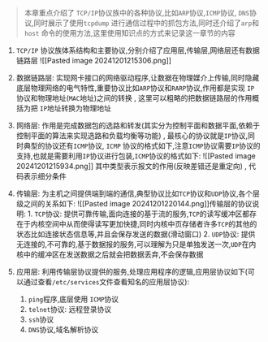 > 本章重点介绍了 `TCP/IP`协议族中的各种协议,比如`ARP`协议,`ICMP`协议, `DNS`协议,同时展示了使用`tcpdump` 进行通信过程中的抓包方法,同时还介绍了`arp`和 `host` 命令的使用方法,这里使用知识点的方式来记录这一章节的内容

1. `TCP/IP` 协议族体系结构和主要协议,分别介绍了应用层,传输层,网络层还有数据链路层
![[Pasted image 20241201215306.png]]
2. 数据链路层: 实现网卡接口的网络驱动程序,让数据在物理媒介上传输,同时隐藏底层物理网络的电气特性,重要协议比如`ARP`协议和`RARP`协议,作用都是实现 `IP`协议和物理地址(`MAC`地址)之间的转换 , 这里可以粗略的把数据链路层的作用概括为把 `IP`地址转换为物理地址
3. 网络层: 作用是完成数据包的选路和转发(其实分为控制平面和数据平面,依赖于控制平面的算法来实现选路和负载均衡等功能) , 最核心的协议就是`IP`协议,同时典型的协议还有`ICMP`协议, `ICMP` 协议的格式如下,注意`ICMP`协议需要`IP`协议的支持,也就是需要利用`IP`协议进行包装,`ICMP`协议的格式如下:
![[Pasted image 20241201215934.png]]
其中类型表示报文的作用(反映差错还是重定向) , 代码表示细分条件

4. 传输层: 为主机之间提供端到端的通信,典型协议比如`TCP`协议和`UDP`协议,各个层级之间的关系如下:
![[Pasted image 20241201220144.png]]传输层的协议说明:
		1. `TCP`协议: 提供可靠传输,面向连接的基于流的服务,`TCP`的读写缓冲区都存在于内核空间中从而使得读写更加快捷,同时内核中页存储者许多`TCP`的其他的状态比如连接状态信息等,并且会保存发送的数据(滑动窗口) 
		2. `UDP`协议: 提供无连接的,不可靠的,基于数据报的服务,可以理解为只是单独发送一次,`UDP`在内核中的缓冲区在发送数据之后就会把数据丢弃,不会保存数据

5. 应用层: 利用传输层协议提供的服务,处理应用程序的逻辑,应用层协议如下(可以通过查看`/etc/services`文件查看知名的应用层协议): 
	1. `ping`程序,底层使用 `ICMP`协议
	2. `telnet`协议: 远程登录协议
	3. `ssh`协议
	4. `DNS`协议,域名解析协议 
	
